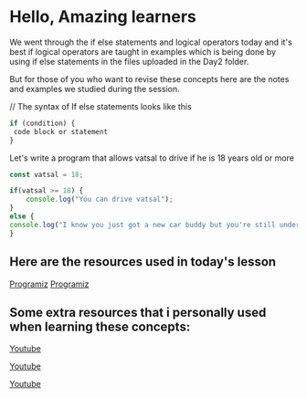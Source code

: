 # Hello, Amazing learners

We went through the if else statements and logical operators today and it's best if logical operators are taught in examples which is being done by using
if else statements in the files uploaded in the Day2 folder.

But for those of you who want to revise these concepts here are the notes and examples we studied during the session.

// The syntax of If else statements looks like this 

```javascript
if (condition) {
 code block or statement
}
```

 Let's write a program that allows vatsal to drive if he is 18 years old or more
```javascript
const vatsal = 18;

if(vatsal >= 18) {
    console.log("You can drive vatsal");
}
else {
console.log("I know you just got a new car buddy but you're still underaged");
}
```

## Here are the resources used in today's lesson
[Programiz](https://www.programiz.com/javascript/comparison-logical)
[Programiz](https://www.programiz.com/javascript/if-else)

## Some extra resources that i personally used when learning these concepts:
[Youtube](https://www.youtube.com/watch?v=IsG4Xd6LlsM&list=PLTjRvDozrdlxEIuOBZkMAK5uiqp8rHUax&index=7)

[Youtube](https://www.youtube.com/watch?v=vaZpDYOuprA&list=PLu0W_9lII9ajyk081To1Cbt2eI5913SsL&index=8&t=748s)

[Youtube](https://youtu.be/ULNJSTSJc7s)
